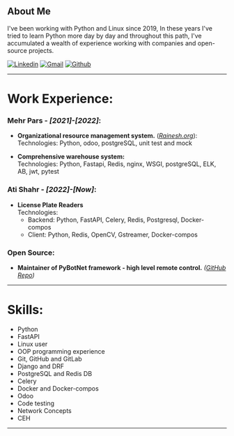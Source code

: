 ## About Me

I've been working with Python and Linux since 2019, In these years I've tried to learn Python more day by day and throughout this path, I've accumulated a wealth of experience working with companies and open-source projects.

[![Linkedin](https://img.shields.io/badge/LinkedIn-0077B5?style=for-the-badge&logo=linkedin&logoColor=white)](https://www.linkedin.com/in/onionj/)
[![Gmail](https://img.shields.io/badge/Gmail-D14836?style=for-the-badge&logo=gmail&logoColor=white)](mailto:onionj98@gmail.com)
[![Github](https://img.shields.io/badge/GitHub-100000?style=for-the-badge&logo=github&logoColor=white)](https://github.com/onionj)


---

# Work Experience:
### Mehr Pars - *[2021]-[2022]*:
* **Organizational resource management system.**
    (*[Rainesh.org](https://rainesh.org/)*):\
    Technologies: Python, odoo, postgreSQL, unit test and mock

* **Comprehensive warehouse system:**\
    Technologies: Python, Fastapi, Redis, nginx, WSGI, postgreSQL, ELK, AB, jwt, pytest

### Ati Shahr - *[2022]-[Now]*:
* **License Plate Readers**\
    Technologies: 
    * Backend: Python, FastAPI, Celery, Redis, Postgresql, Docker-compos
    * Client: Python, Redis, OpenCV, Gstreamer, Docker-compos


### Open Source:
* **Maintainer of PyBotNet framework - high level remote control.** 
    *([GitHub Repo](https://github.com/onionj/pybotnet))*


---
# Skills:

* Python
* FastAPI
* Linux user
* OOP programming experience
* Git, GitHub and GitLab
* Django and DRF
* PostgreSQL and Redis DB
* Celery
* Docker and Docker-compos
* Odoo
* Code testing
* Network Concepts‍‍‍
* CEH

---

<!-- [Download PDF](https://github.com/onionj/cv/raw/gh-pages/cv.pdf)  -->


<!-- remove github footer -->
<!-- <script src="http://code.jquery.com/jquery-1.4.2.min.js"></script> <script> var x = document.getElementsByClassName("site-footer"); setTimeout(() => { x[0].remove(); }, 10); </script> -->